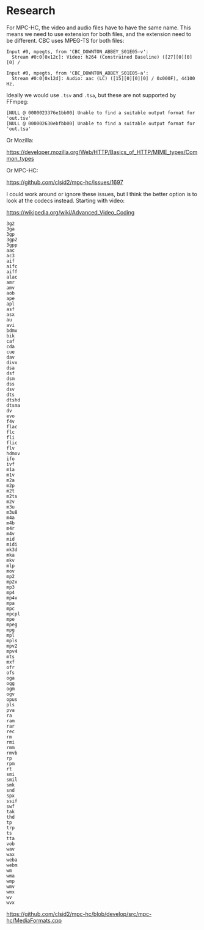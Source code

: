 # Research

For MPC-HC, the video and audio files have to have the same name. This means we
need to use extension for both files, and the extension need to be different.
CBC uses MPEG-TS for both files:

~~~
Input #0, mpegts, from 'CBC_DOWNTON_ABBEY_S01E05-v':
  Stream #0:0[0x12c]: Video: h264 (Constrained Baseline) ([27][0][0][0] /

Input #0, mpegts, from 'CBC_DOWNTON_ABBEY_S01E05-a':
  Stream #0:0[0x12d]: Audio: aac (LC) ([15][0][0][0] / 0x000F), 44100 Hz,
~~~

Ideally we would use `.tsv` and `.tsa`, but these are not supported by FFmpeg:

~~~
[NULL @ 0000023376e1bb00] Unable to find a suitable output format for 'out.tsv'
[NULL @ 000002630ebfbb00] Unable to find a suitable output format for 'out.tsa'
~~~

Or Mozilla:

<https://developer.mozilla.org/Web/HTTP/Basics_of_HTTP/MIME_types/Common_types>

Or MPC-HC:

https://github.com/clsid2/mpc-hc/issues/1697

I could work around or ignore these issues, but I think the better option is to
look at the codecs instead. Starting with video:

<https://wikipedia.org/wiki/Advanced_Video_Coding>

~~~
3g2
3ga
3gp
3gp2
3gpp
aac
ac3
aif
aifc
aiff
alac
amr
amv
aob
ape
apl
asf
asx
au
avi
bdmv
bik
caf
cda
cue
dav
divx
dsa
dsf
dsm
dss
dsv
dts
dtshd
dtsma
dv
evo
f4v
flac
flc
fli
flic
flv
hdmov
ifo
ivf
m1a
m1v
m2a
m2p
m2t
m2ts
m2v
m3u
m3u8
m4a
m4b
m4r
m4v
mid
midi
mk3d
mka
mkv
mlp
mov
mp2
mp2v
mp3
mp4
mp4v
mpa
mpc
mpcpl
mpe
mpeg
mpg
mpl
mpls
mpv2
mpv4
mts
mxf
ofr
ofs
oga
ogg
ogm
ogv
opus
pls
pva
ra
ram
rar
rec
rm
rmi
rmm
rmvb
rp
rpm
rt
smi
smil
smk
snd
spx
ssif
swf
tak
thd
tp
trp
ts
tta
vob
wav
wax
weba
webm
wm
wma
wmp
wmv
wmx
wv
wvx
~~~

https://github.com/clsid2/mpc-hc/blob/develop/src/mpc-hc/MediaFormats.cpp
